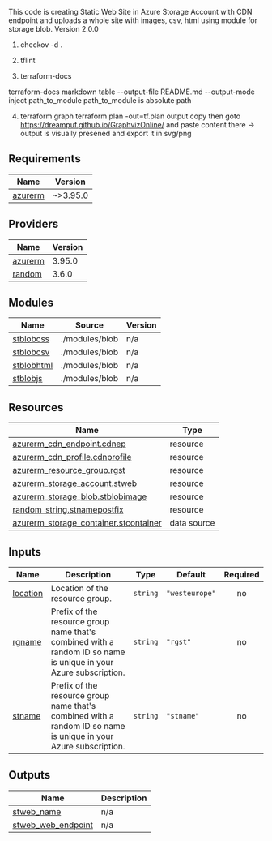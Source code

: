 This code is creating Static Web Site in Azure Storage Account with CDN endpoint and uploads a whole site with images, csv, html using module for storage blob.
Version 2.0.0

1. checkov -d .

2. tflint

3. terraform-docs

terraform-docs markdown table --output-file README.md --output-mode inject path_to_module
path_to_module is absolute path

4. terraform graph
terraform plan -out=tf.plan
output copy
then goto https://dreampuf.github.io/GraphvizOnline/ and paste content there -> output is visually presened and export it in svg/png


<!-- BEGIN_TF_DOCS -->
## Requirements

| Name | Version |
|------|---------|
| <a name="requirement_azurerm"></a> [azurerm](#requirement\_azurerm) | ~>3.95.0 |

## Providers

| Name | Version |
|------|---------|
| <a name="provider_azurerm"></a> [azurerm](#provider\_azurerm) | 3.95.0 |
| <a name="provider_random"></a> [random](#provider\_random) | 3.6.0 |

## Modules

| Name | Source | Version |
|------|--------|---------|
| <a name="module_stblobcss"></a> [stblobcss](#module\_stblobcss) | ./modules/blob | n/a |
| <a name="module_stblobcsv"></a> [stblobcsv](#module\_stblobcsv) | ./modules/blob | n/a |
| <a name="module_stblobhtml"></a> [stblobhtml](#module\_stblobhtml) | ./modules/blob | n/a |
| <a name="module_stblobjs"></a> [stblobjs](#module\_stblobjs) | ./modules/blob | n/a |

## Resources

| Name | Type |
|------|------|
| [azurerm_cdn_endpoint.cdnep](https://registry.terraform.io/providers/hashicorp/azurerm/latest/docs/resources/cdn_endpoint) | resource |
| [azurerm_cdn_profile.cdnprofile](https://registry.terraform.io/providers/hashicorp/azurerm/latest/docs/resources/cdn_profile) | resource |
| [azurerm_resource_group.rgst](https://registry.terraform.io/providers/hashicorp/azurerm/latest/docs/resources/resource_group) | resource |
| [azurerm_storage_account.stweb](https://registry.terraform.io/providers/hashicorp/azurerm/latest/docs/resources/storage_account) | resource |
| [azurerm_storage_blob.stblobimage](https://registry.terraform.io/providers/hashicorp/azurerm/latest/docs/resources/storage_blob) | resource |
| [random_string.stnamepostfix](https://registry.terraform.io/providers/hashicorp/random/latest/docs/resources/string) | resource |
| [azurerm_storage_container.stcontainer](https://registry.terraform.io/providers/hashicorp/azurerm/latest/docs/data-sources/storage_container) | data source |

## Inputs

| Name | Description | Type | Default | Required |
|------|-------------|------|---------|:--------:|
| <a name="input_location"></a> [location](#input\_location) | Location of the resource group. | `string` | `"westeurope"` | no |
| <a name="input_rgname"></a> [rgname](#input\_rgname) | Prefix of the resource group name that's combined with a random ID so name is unique in your Azure subscription. | `string` | `"rgst"` | no |
| <a name="input_stname"></a> [stname](#input\_stname) | Prefix of the resource group name that's combined with a random ID so name is unique in your Azure subscription. | `string` | `"stname"` | no |

## Outputs

| Name | Description |
|------|-------------|
| <a name="output_stweb_name"></a> [stweb\_name](#output\_stweb\_name) | n/a |
| <a name="output_stweb_web_endpoint"></a> [stweb\_web\_endpoint](#output\_stweb\_web\_endpoint) | n/a |
<!-- END_TF_DOCS -->
